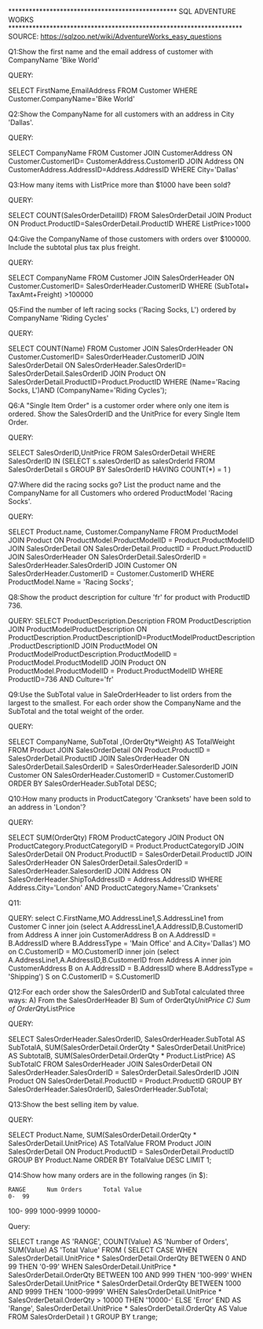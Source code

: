 ************************************************* SQL ADVENTURE WORKS ********************************************************************
SOURCE: https://sqlzoo.net/wiki/AdventureWorks_easy_questions

Q1:Show the first name and the email address of customer with CompanyName 'Bike World'

QUERY:

SELECT FirstName,EmailAddress 
FROM Customer
WHERE Customer.CompanyName='Bike World'

Q2:Show the CompanyName for all customers with an address in City 'Dallas'.

QUERY:

SELECT CompanyName
FROM Customer JOIN CustomerAddress
ON Customer.CustomerID= CustomerAddress.CustomerID
JOIN Address 
ON CustomerAddress.AddressID=Address.AddressID
WHERE City='Dallas'

Q3:How many items with ListPrice more than $1000 have been sold?

QUERY:

SELECT COUNT(SalesOrderDetailID)
FROM  SalesOrderDetail JOIN Product
ON Product.ProductID=SalesOrderDetail.ProductID
WHERE ListPrice>1000

Q4:Give the CompanyName of those customers with orders over $100000. Include the subtotal plus tax plus freight.

QUERY:

SELECT CompanyName 
FROM Customer JOIN SalesOrderHeader
ON Customer.CustomerID= SalesOrderHeader.CustomerID
WHERE (SubTotal+ TaxAmt+Freight) >100000

Q5:Find the number of left racing socks ('Racing Socks, L') ordered by CompanyName 'Riding Cycles'

QUERY:

SELECT COUNT(Name)
FROM Customer JOIN SalesOrderHeader
ON Customer.CustomerID= SalesOrderHeader.CustomerID
JOIN SalesOrderDetail
ON SalesOrderHeader.SalesOrderID= SalesOrderDetail.SalesOrderID
JOIN Product
ON SalesOrderDetail.ProductID=Product.ProductID
WHERE (Name='Racing Socks, L')AND (CompanyName='Riding Cycles');

Q6:A "Single Item Order" is a customer order where only one item is ordered. Show the SalesOrderID and the UnitPrice for every Single Item Order.

QUERY:

SELECT SalesOrderID,UnitPrice FROM SalesOrderDetail
WHERE SalesOrderID IN (SELECT s.salesOrderID as salesOrderId 
FROM SalesOrderDetail s
GROUP BY SalesOrderID
HAVING COUNT(*) = 1
)




Q7:Where did the racing socks go? List the product name and the CompanyName for all Customers who ordered ProductModel 'Racing Socks'.

QUERY:

SELECT
  Product.name, Customer.CompanyName
FROM
  ProductModel
JOIN
  Product
  ON ProductModel.ProductModelID = Product.ProductModelID
JOIN
  SalesOrderDetail
  ON SalesOrderDetail.ProductID = Product.ProductID
JOIN
 SalesOrderHeader
 ON SalesOrderDetail.SalesOrderID = SalesOrderHeader.SalesOrderID
JOIN
 Customer
 ON SalesOrderHeader.CustomerID = Customer.CustomerID
WHERE
  ProductModel.Name = 'Racing Socks';

Q8:Show the product description for culture 'fr' for product with ProductID 736.

QUERY:
 SELECT ProductDescription.Description
 FROM ProductDescription
   JOIN
     ProductModelProductDescription
   ON
 ProductDescription.ProductDescriptionID=ProductModelProductDescription.ProductDescriptionID
 JOIN
    ProductModel
    ON ProductModelProductDescription.ProductModelID = ProductModel.ProductModelID
  JOIN
    Product
    ON ProductModel.ProductModelID = Product.ProductModelID
WHERE ProductID=736 
AND
   Culture='fr'



Q9:Use the SubTotal value in SaleOrderHeader to list orders from the largest to the smallest. For each order show the CompanyName and the SubTotal and the total weight of the order.

QUERY:

SELECT CompanyName, SubTotal ,(OrderQty*Weight) AS TotalWeight
FROM Product
  JOIN
    SalesOrderDetail
    ON Product.ProductID = SalesOrderDetail.ProductID
  JOIN
    SalesOrderHeader
    ON SalesOrderDetail.SalesOrderID = SalesOrderHeader.SalesorderID
  JOIN
    Customer
    ON SalesOrderHeader.CustomerID = Customer.CustomerID
ORDER BY
  SalesOrderHeader.SubTotal DESC;
 


Q10:How many products in ProductCategory 'Cranksets' have been sold to an address in 'London'?

QUERY:

SELECT
  SUM(OrderQty)
FROM
  ProductCategory
  JOIN
    Product
    ON ProductCategory.ProductCategoryID = Product.ProductCategoryID
JOIN
    SalesOrderDetail
    ON Product.ProductID = SalesOrderDetail.ProductID
 JOIN
    SalesOrderHeader
    ON SalesOrderDetail.SalesOrderID = SalesOrderHeader.SalesorderID
 JOIN
    Address
    ON SalesOrderHeader.ShipToAddressID = Address.AddressID
WHERE
  Address.City='London'
  AND ProductCategory.Name='Cranksets'



Q11:

QUERY:
select C.FirstName,MO.AddressLine1,S.AddressLine1 from Customer C
inner join
(select A.AddressLine1,A.AddressID,B.CustomerID from Address A
inner join CustomerAddress B on A.AddressID = B.AddressID
where B.AddressType = 'Main Office' and A.City='Dallas') MO
on C.CustomerID = MO.CustomerID
inner join
(select A.AddressLine1,A.AddressID,B.CustomerID from Address A
inner join CustomerAddress B on A.AddressID = B.AddressID
where B.AddressType = 'Shipping') S on
C.CustomerID = S.CustomerID
 

Q12:For each order show the SalesOrderID and SubTotal calculated three ways: 
A) From the SalesOrderHeader 
B) Sum of OrderQty*UnitPrice 
C) Sum of OrderQty*ListPrice

QUERY:

SELECT
  SalesOrderHeader.SalesOrderID,
  SalesOrderHeader.SubTotal AS SubTotalA,
  SUM(SalesOrderDetail.OrderQty * SalesOrderDetail.UnitPrice) AS SubtotalB,
  SUM(SalesOrderDetail.OrderQty * Product.ListPrice) AS SubTotalC
FROM
  SalesOrderHeader
  JOIN
    SalesOrderDetail
    ON SalesOrderHeader.SalesOrderID = SalesOrderDetail.SalesOrderID
  JOIN
    Product
    ON SalesOrderDetail.ProductID = Product.ProductID
GROUP BY
  SalesOrderHeader.SalesOrderID,
  SalesOrderHeader.SubTotal;

Q13:Show the best selling item by value.

QUERY:

SELECT
  Product.Name,
  SUM(SalesOrderDetail.OrderQty * SalesOrderDetail.UnitPrice) AS TotalValue
FROM
  Product
  JOIN
    SalesOrderDetail
    ON Product.ProductID = SalesOrderDetail.ProductID
GROUP BY
  Product.Name
ORDER BY
  TotalValue DESC
LIMIT 1;

Q14:Show how many orders are in the following ranges (in $):

    RANGE      Num Orders      Total Value
    0-  99
  100- 999
 1000-9999
10000-

Query:

SELECT
  t.range AS 'RANGE',
  COUNT(Value) AS 'Number of Orders',
  SUM(Value) AS 'Total Value'
FROM
  (
    SELECT
    CASE
      WHEN
        SalesOrderDetail.UnitPrice * SalesOrderDetail.OrderQty BETWEEN 0 AND 99
      THEN
        '0-99'
      WHEN
        SalesOrderDetail.UnitPrice * SalesOrderDetail.OrderQty BETWEEN 100 AND 999
      THEN
        '100-999'
      WHEN
        SalesOrderDetail.UnitPrice * SalesOrderDetail.OrderQty BETWEEN 1000 AND 9999
      THEN
        '1000-9999'
      WHEN
        SalesOrderDetail.UnitPrice * SalesOrderDetail.OrderQty > 10000
      THEN
        '10000-'
      ELSE
        'Error'
    END AS 'Range',
    SalesOrderDetail.UnitPrice * SalesOrderDetail.OrderQty AS Value
  FROM
    SalesOrderDetail
  ) t
GROUP BY
  t.range;



